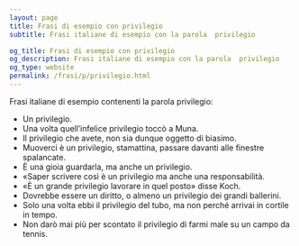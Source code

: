 ```yaml
---
layout: page
title: Frasi di esempio con privilegio 
subtitle: Frasi italiane di esempio con la parola  privilegio

og_title: Frasi di esempio con privilegio 
og_description: Frasi italiane di esempio con la parola  privilegio
og_type: website
permalink: /frasi/p/privilegio.html
---
```


Frasi italiane di esempio contenenti la parola privilegio:


- Un privilegio.
- Una volta quell’infelice privilegio toccò a Muna.
- Il privilegio che avete, non sia dunque oggetto di biasimo.
- Muoverci è un privilegio, stamattina, passare davanti alle finestre spalancate.
- È una gioia guardarla, ma anche un privilegio.
- «Saper scrivere così è un privilegio ma anche una responsabilità.
- «È un grande privilegio lavorare in quel posto» disse Koch.
- Dovrebbe essere un diritto, o almeno un privilegio dei grandi ballerini.
- Solo una volta ebbi il privilegio del tubo, ma non perché arrivai in cortile in tempo.
- Non darò mai più per scontato il privilegio di farmi male su un campo da tennis.
